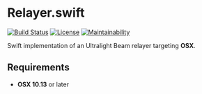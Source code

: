 # Relayer.swift

[![Build Status](https://travis-ci.com/ultralight-beam/Relayer.swift.svg?branch=master)](https://travis-ci.com/ultralight-beam/Relayer.swift) 
[![License](https://img.shields.io/github/license/ultralight-beam/Relayer.swift.svg)](LICENSE)
[![Maintainability](https://api.codeclimate.com/v1/badges/01c02858dafe259e1076/maintainability)](https://codeclimate.com/github/ultralight-beam/Relayer.swift/maintainability)

Swift implementation of an Ultralight Beam relayer targeting **OSX**.

## Requirements

- **OSX 10.13** or later

<!-- 
## Installation

## Usage

## Development

-->
